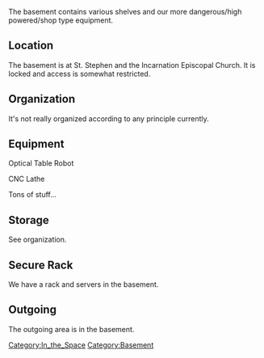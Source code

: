 The basement contains various shelves and our more dangerous/high
powered/shop type equipment.

## Location

The basement is at St. Stephen and the Incarnation Episcopal Church. It
is locked and access is somewhat restricted.

## Organization

It's not really organized according to any principle currently.

## Equipment

Optical Table Robot

CNC Lathe

Tons of stuff...

## Storage

See organization.

## Secure Rack

We have a rack and servers in the basement.

## Outgoing

The outgoing area is in the basement.

[Category:In_the_Space](Category:In_the_Space)
[Category:Basement](Category:Basement)
